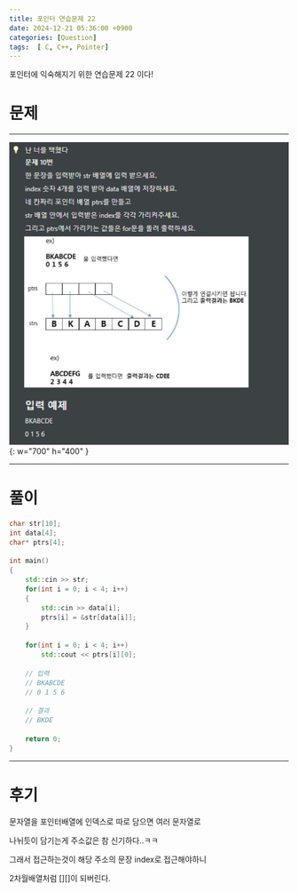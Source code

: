 ```yaml
---
title: 포인터 연습문제 22
date: 2024-12-21 05:36:00 +0900
categories: [Question]  
tags:  [ C, C++, Pointer]
---
```


포인터에 익숙해지기 위한 연습문제 22 이다!

# 문제   
---------------------------------------

![Desktop View](/assets/img/Pointer23.png){: w="700" h="400" }
    
---------------------------------------

# 풀이

```c++
char str[10];
int data[4];
char* ptrs[4];

int main()
{
    std::cin >> str;
    for(int i = 0; i < 4; i++)
    {
        std::cin >> data[i];
        ptrs[i] = &str[data[i]];
    }

    for(int i = 0; i < 4; i++)
        std::cout << ptrs[i][0];

    // 입력
    // BKABCDE
    // 0 1 5 6

    // 결과
    // BKDE

    return 0;
}
```

---------------------------------------

# 후기

문자열을 포인터배열에 인덱스로 따로 담으면 여러 문자열로

나뉘듯이 담기는게 주소값은 참 신기하다..ㅋㅋ

그래서 접근하는것이 해당 주소의 문장 index로 접근해야하니

2차월배열처럼 [][]이 되버린다.

